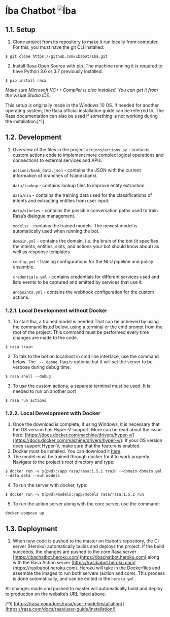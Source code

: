 # ​Íba Chatbot ![](https://i.imgur.com/dHGW3Nz.png "Íba")

## ​1.1.​ Setup

1. Clone project from its repository to make it run locally from computer. For this, you must have the git CLI installed:
```
$ git clone https://github.com/Ibabot/Iba.git
```

2. Install Rasa Open Source with ​pip​. The machine running it is required to have Python 3.6 or 3.7 previously installed.
```
$ pip install rasa
```
_Make sure Microsoft VC++ Compiler is also installed. You can get it from the Visual Studio IDE._

This setup is originally made in the Windows 10 OS. If needed for another operating system, the Rasa official installation guide can be referred to. The Rasa documentation can also be used if something is not working during the installation.[^1]

## ​1.2.​ Development

1. Overview of the files in the project
    `actions/actions.py` - contains custom actions code to implement more complex logical operations and connections to external services and APIs.

    `actions/bank_data.json` - contains the JSON with the current information of branches of Íslandsbanki.

    `data/lookup​` - contains lookup files to improve entity extraction.

    `data/nlu` - contains the training data used for the classifications of intents and extracting entities from user input.

    `data/stories` - contains the possible conversation paths used to train Rasa’s dialogue management.

    `models/` - contains the trained models. The newest model is automatically used when running the bot.

    `domain.yml` ​- contains the domain, i.e. the brain of the bot (it specifies the intents, entities, slots, and actions your bot should know about) as well as response templates

    `config.yml​` - training configurations for the NLU pipeline and policy ensemble.

    `credentials.yml` - contains credentials for different services used and lists events to be captured and emitted by services that use it.

    `endpoints.yml` ​- contains the webhook configuration for the custom actions.


### ​1.2.1.​ Local Development without Docker

1. To start Íba, a trained model is needed That can be achieved by using the command listed below, using a terminal or the cmd prompt from the root of the project. This command must be performed every time changes are made to the code.
```
$ rasa train
```

2. To talk to the bot on localhost in cmd line interface, use the command below. The ` --​ debug` ​ flag is optional but it will set the server to be verbose during debug time.
```
$ rasa shell​ --debug
```

3. To use the custom actions, a separate terminal must be used. It is needed to run on another port
```
$ rasa run actions
```

### 1.2.2.​ Local Development with Docker

1. Once the download is complete, if using Windows, it is necessary that the OS version has Hyper-V support. More can be read about the issue here:
    [https://docs.docker.com/machine/drivers/hyper-v/​](https://docs.docker.com/machine/drivers/hyper-v/). 
    If your OS version does support Hyper-V, make sure that the feature is enabled.
2. Docker must be installed. You can download it ​[here](https://docs.docker.com/)​.
3. The model must be trained through docker for it to work properly. Navigate to the project’s root directory and type:
```
$ docker run -v ​$(pwd)​:/app rasa/rasa:1.5.1 train --domain domain.yml --data data --out models
```

4. To run the server with docker, type:
```
$ docker run -v ​$(pwd)/​models:/app/models rasa/rasa:1.5.1 run
```

5. To run the action server along with the core server, use the command:
```
docker-compose up
```

## ​1.3.​ Deployment

1. When new code is pushed to the master on Ibabot’s repository, the CI server (Heroku) automatically builds and deploys the project. If the build succeeds, the
    changes are pushed to the core Rasa server ​[https://ibachatbot.heroku.com](​https://ibachatbot.heroku.com) along with the Rasa Action server [https://rasibabot.heroku.com](https://rasibabot.heroku.com).
    Heroku will take in the Dockerfiles and assemble the images to run both servers (action and core). This process is done automatically, and can be edited in the
    `heroku.yml.`

All changes made and pushed to master will automatically build and deploy to production on the website’s URL listed above.


[^1] [https://rasa.com/docs/rasa/user-guide/installation/](https://rasa.com/docs/rasa/user-guide/installation/)
